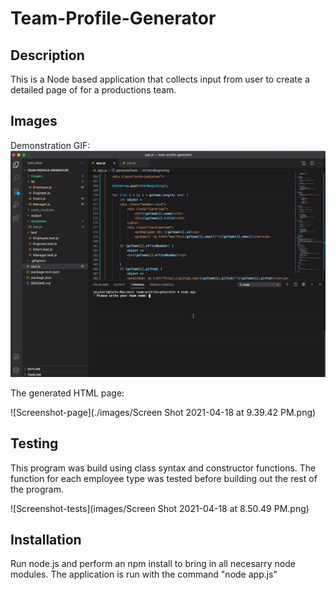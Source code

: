 # Team-Profile-Generator

## Description 
This is a Node based application that collects input from user to create a detailed page of for a productions team. 

## Images
Demonstration GIF:
![Team Profile Generator in action](./images/portscvid.gif)

The generated HTML page:

![Screenshot-page](./images/Screen Shot 2021-04-18 at 9.39.42 PM.png)

## Testing
This program was build using class syntax and constructor functions. The function for each employee type was tested before building out the rest of the program. 

![Screenshot-tests](images/Screen Shot 2021-04-18 at 8.50.49 PM.png)

## Installation 
Run node.js and perform an npm install to bring in all necesarry node modules. The application is run with the command "node app.js"
